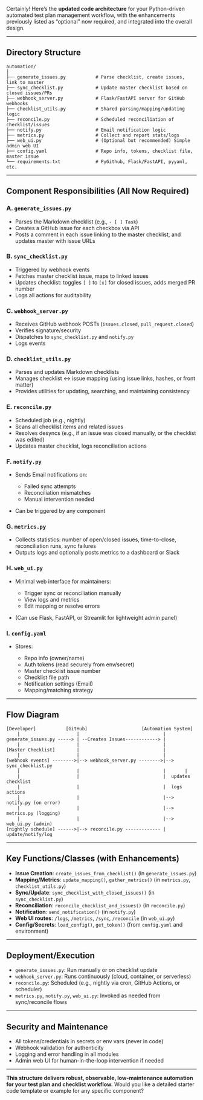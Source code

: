 Certainly! Here’s the **updated code architecture** for your Python-driven automated test plan management workflow, with the enhancements previously listed as “optional” now required, and integrated into the overall design.

---

## **Directory Structure**

```
automation/
│
├── generate_issues.py           # Parse checklist, create issues, link to master
├── sync_checklist.py            # Update master checklist based on closed issues/PRs
├── webhook_server.py            # Flask/FastAPI server for GitHub webhooks
├── checklist_utils.py           # Shared parsing/mapping/updating logic
├── reconcile.py                 # Scheduled reconciliation of checklist/issues
├── notify.py                    # Email notification logic
├── metrics.py                   # Collect and report stats/logs
├── web_ui.py                    # (Optional but recommended) Simple admin web UI
├── config.yaml                  # Repo info, tokens, checklist file, master issue
└── requirements.txt             # PyGithub, Flask/FastAPI, pyyaml, etc.
```

---

## **Component Responsibilities (All Now Required)**

### **A. `generate_issues.py`**

* Parses the Markdown checklist (e.g., `- [ ] Task`)
* Creates a GitHub issue for each checkbox via API
* Posts a comment in each issue linking to the master checklist, and updates master with issue URLs

### **B. `sync_checklist.py`**

* Triggered by webhook events
* Fetches master checklist issue, maps to linked issues
* Updates checklist: toggles `[ ]` to `[x]` for closed issues, adds merged PR number
* Logs all actions for auditability

### **C. `webhook_server.py`**

* Receives GitHub webhook POSTs (`issues.closed`, `pull_request.closed`)
* Verifies signature/security
* Dispatches to `sync_checklist.py` and `notify.py`
* Logs events

### **D. `checklist_utils.py`**

* Parses and updates Markdown checklists
* Manages checklist <-> issue mapping (using issue links, hashes, or front matter)
* Provides utilities for updating, searching, and maintaining consistency

### **E. `reconcile.py`**

* Scheduled job (e.g., nightly)
* Scans all checklist items and related issues
* Resolves desyncs (e.g., if an issue was closed manually, or the checklist was edited)
* Updates master checklist, logs reconciliation actions

### **F. `notify.py`**

* Sends Email notifications on:

  * Failed sync attempts
  * Reconciliation mismatches
  * Manual intervention needed
* Can be triggered by any component

### **G. `metrics.py`**

* Collects statistics: number of open/closed issues, time-to-close, reconciliation runs, sync failures
* Outputs logs and optionally posts metrics to a dashboard or Slack

### **H. `web_ui.py`**

* Minimal web interface for maintainers:

  * Trigger sync or reconciliation manually
  * View logs and metrics
  * Edit mapping or resolve errors
* (Can use Flask, FastAPI, or Streamlit for lightweight admin panel)

### **I. `config.yaml`**

* Stores:

  * Repo info (owner/name)
  * Auth tokens (read securely from env/secret)
  * Master checklist issue number
  * Checklist file path
  * Notification settings (Email)
  * Mapping/matching strategy

---

## **Flow Diagram**

```plaintext
[Developer]           [GitHub]                    [Automation System]
    |                     |                               |
generate_issues.py -----> | --Creates Issues------------> |
    |                     |                               |
[Master Checklist]        |                               |
    |                     |                               |
[webhook events] -------->|--> webhook_server.py -------->|--> sync_checklist.py
    |                     |                               |       |
    |                     |                               |  updates checklist
    |                     |                               |  logs actions
    |                     |                               |--> notify.py (on error)
    |                     |                               |--> metrics.py (logging)
    |                     |                               |--> web_ui.py (admin)
[nightly schedule] ------>|--> reconcile.py ------------- |  update/notify/log
```

---

## **Key Functions/Classes (with Enhancements)**

* **Issue Creation**:
  `create_issues_from_checklist()` (in `generate_issues.py`)
* **Mapping/Metrics**:
  `update_mapping()`, `gather_metrics()` (in `metrics.py`, `checklist_utils.py`)
* **Sync/Update**:
  `sync_checklist_with_closed_issues()` (in `sync_checklist.py`)
* **Reconciliation**:
  `reconcile_checklist_and_issues()` (in `reconcile.py`)
* **Notification**:
  `send_notification()` (in `notify.py`)
* **Web UI routes**:
  `/logs`, `/metrics`, `/sync`, `/reconcile` (in `web_ui.py`)
* **Config/Secrets**:
  `load_config()`, `get_token()` (from `config.yaml` and environment)

---

## **Deployment/Execution**

* `generate_issues.py`: Run manually or on checklist update
* `webhook_server.py`: Runs continuously (cloud, container, or serverless)
* `reconcile.py`: Scheduled (e.g., nightly via cron, GitHub Actions, or scheduler)
* `metrics.py`, `notify.py`, `web_ui.py`: Invoked as needed from sync/reconcile flows

---

## **Security and Maintenance**

* All tokens/credentials in secrets or env vars (never in code)
* Webhook validation for authenticity
* Logging and error handling in all modules
* Admin web UI for human-in-the-loop intervention if needed

---

**This structure delivers robust, observable, low-maintenance automation for your test plan and checklist workflow.**
Would you like a detailed starter code template or example for any specific component?
